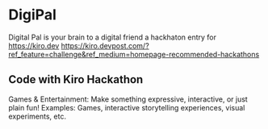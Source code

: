 # DigiPal
Digital Pal is your brain to a digital friend a hackhaton entry for https://kiro.dev
https://kiro.devpost.com/?ref_feature=challenge&ref_medium=homepage-recommended-hackathons
## Code with Kiro Hackathon
Games & Entertainment:
Make something expressive, interactive, or just plain fun! Examples: Games, interactive storytelling experiences, visual experiments, etc.